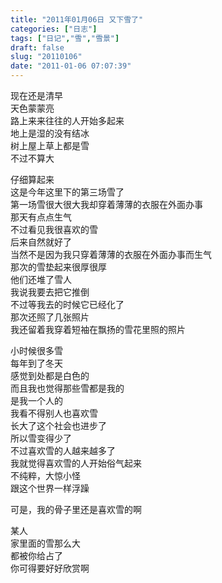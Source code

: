 ```yaml
---
title: "2011年01月06日 又下雪了"
categories: ["日志"]
tags: ["日记","雪","雪景"]
draft: false
slug: "20110106"
date: "2011-01-06 07:07:39"
---
```


<p>现在还是清早<br>
天色蒙蒙亮<br>
路上来来往往的人开始多起来<br>
地上是湿的没有结冰<br>
树上屋上草上都是雪<br>
不过不算大</p>
<p>仔细算起来<br>
这是今年这里下的第三场雪了<br>
第一场雪很大很大我却穿着薄薄的衣服在外面办事<br>
那天有点点生气<br>
不过看见我很喜欢的雪<br>
后来自然就好了<br>
当然不是因为我只穿着薄薄的衣服在外面办事而生气<br>
那次的雪垫起来很厚很厚<br>
他们还堆了雪人<br>
我说我要去把它推倒<br>
不过等我去的时候它已经化了<br>
那次还照了几张照片<br>
我还留着我穿着短袖在飘扬的雪花里照的照片</p>
<p>小时候很多雪<br>
每年到了冬天<br>
感觉到处都是白色的<br>
而且我也觉得那些雪都是我的<br>
是我一个人的<br>
我看不得别人也喜欢雪<br>
长大了这个社会也进步了<br>
所以雪变得少了<br>
不过喜欢雪的人越来越多了<br>
我就觉得喜欢雪的人开始俗气起来<br>
不纯粹，大惊小怪<br>
跟这个世界一样浮躁</p>
<p>可是，我的骨子里还是喜欢雪的啊</p>
<p>某人<br>
家里面的雪那么大<br>
都被你给占了<br>
你可得要好好欣赏啊</p>
